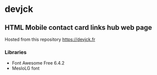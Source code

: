 # devjck
 
## HTML Mobile contact card links hub web page

Hosted from this repository https://devjck.fr

### Libraries

- Font Awesome Free 6.4.2
- MesloLG font
